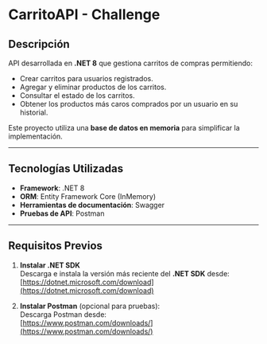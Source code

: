 # CarritoAPI - Challenge

## Descripción
API desarrollada en **.NET 8** que gestiona carritos de compras permitiendo:
- Crear carritos para usuarios registrados.
- Agregar y eliminar productos de los carritos.
- Consultar el estado de los carritos.
- Obtener los productos más caros comprados por un usuario en su historial.

Este proyecto utiliza una **base de datos en memoria** para simplificar la implementación.

---

## Tecnologías Utilizadas
- **Framework**: .NET 8
- **ORM**: Entity Framework Core (InMemory)
- **Herramientas de documentación**: Swagger
- **Pruebas de API**: Postman

---

## Requisitos Previos
1. **Instalar .NET SDK**  
   Descarga e instala la versión más reciente del **.NET SDK** desde:  
   [https://dotnet.microsoft.com/download](https://dotnet.microsoft.com/download)

2. **Instalar Postman** (opcional para pruebas):  
   Descarga Postman desde:  
   [https://www.postman.com/downloads/](https://www.postman.com/downloads/)
